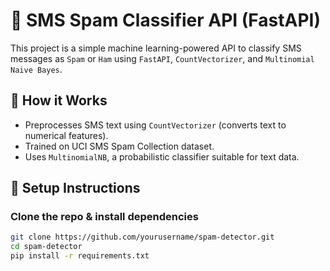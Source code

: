 # 📩 SMS Spam Classifier API (FastAPI)

This project is a simple machine learning-powered API to classify SMS messages as `Spam` or `Ham` using `FastAPI`, `CountVectorizer`, and `Multinomial Naive Bayes`.

## 🧠 How it Works

- Preprocesses SMS text using `CountVectorizer` (converts text to numerical features).
- Trained on UCI SMS Spam Collection dataset.
- Uses `MultinomialNB`, a probabilistic classifier suitable for text data.

## 🔧 Setup Instructions

### Clone the repo & install dependencies

```bash
git clone https://github.com/yourusername/spam-detector.git
cd spam-detector
pip install -r requirements.txt
